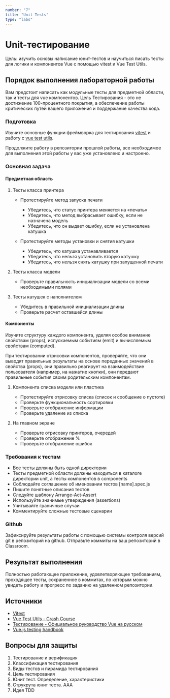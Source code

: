 ```yaml
---
number: "7"
title: "Unit Tests"
type: "labs"
---
```


# Unit-тестирование

Цель: изучить основы написание юнит-тестов и научиться писать тесты для логики и компонентов Vue с помощью vitest и Vue Test Utils.

## Порядок выполнения лабораторной работы

Вам предстоит написать как модульные тесты для предметной области, так и тесты для vue компонентов. Цель Тестирования - это не достижение 100-процентного покрытия, а обеспечение работы критических путей вашего приложения и поддержание качества кода.

### Подготовка

Изучите основные функции фреймворка для тестирования [vitest](https://vitest.dev/) и работу с [vue test utils](https://test-utils.vuejs.org/guide/essentials/a-crash-course.html).

Продолжите работу в репозитории прошлой работы, все необходимое для выполнения этой работы у вас уже установлено и настроено.

### Основная задача

#### Предметная область

1.  Тесты класса принтера

    - Протестируйте метод запуска печати

      - Убедитесь, что статус принтера меняется на «печать»
      - Убедитесь, что метод выбрасывает ошибку, если не назначена модель
      - Убедитесь, что он выдает ошибку, если не установлена катушка

    - Протестируйте методы установки и снятия катушки

      - Убедитесь, что катушка устанавливается
      - Убедитесь, что нельзя установить вторую катушку
      - Убедитесь, что нельзя снять катушку при запущенной печати

2.  Тесты класса модели

    - Проверьте правильность инициализации модели со всеми необходимыми полями

3.  Тесты катушек с наполнителем

    - Убедитесь в правильной инициализации длины
    - Проверьте расчет оставшейся длины

#### Компоненты

Изучите структуру каждого компонента, уделяя особое внимание свойствам (props), испускаемым событиям (emit) и вычисляемым свойствам (computed).

При тестировании отрисовки компонентов, проверяйте, что они выводят правильные результаты на основе переданных значений в свойства (props), они правильно реагирует на взаимодействие пользователя (например, на нажатие кнопки), они передают правильные события своим родительским компонентам.

1. Компонента списка модели или пластика

   - Протестируйте отрисовку списка (список и сообщение о пустоте)
   - Проверьте функциональность сортировки
   - Проверьте отображение информации
   - Проверьте удаление из списка

1. На главном экране

   - Проверьте отрисовку принтеров, очередей
   - Проверьте отображение %
   - Проверьте отображение ошибок

### Требования к тестам

- Все тесты должны быть одной директории
- Тесты предметной области должны находиться в каталоге директории unit, а тесты компонентов в components
- Соблюдайте соглашение об именовании тестов \[name\].spec.js
- Пишите понятные описания тестов
- Следуйте шаблону Arrange-Act-Assert
- Используйте значимые утверждения (assertions)
- Учитывайте граничные случаи
- Комментируйте сложные тестовые сценарии

### Github

Зафиксируйте результаты работы с помощью системы контроля версий git в репозиторий на github. Отправьте коммиты на ваш репозиторий в Classroom.

## Результат выполнения

Полностью работающее приложение, удовлетворяющее требованиям, проходящее тесты, сохраненное в коммитах, по которым можно увидеть работу и прогресс по заданию на удаленном репозитории.

## Источники

- [Vitest](https://vitest.dev/)
- [Vue Test Utils - Crash Course](https://test-utils.vuejs.org/guide/essentials/a-crash-course.html)
- [Тестирование - Официальное руководство Vue на русском](https://v3.ru.vuejs.org/ru/guide/testing.html)
- [Vue.js testing handbook](https://lmiller1990.github.io/vue-testing-handbook/v3/)

## Вопросы для защиты

1. Тестирование и верификация
1. Классификация тестирования
1. Виды тестов и пирамида тестирования
1. Цель тестирования
1. Юнит тест. Определение, характеристики
1. Струкрута юнит теста. AAA
1. Идея TDD
